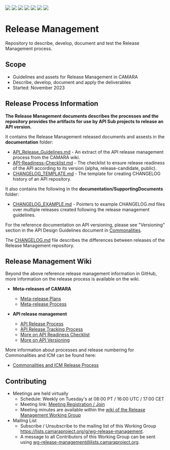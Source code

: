 <a href="https://github.com/camaraproject/ReleaseManagement/commits/" title="Last Commit"><img src="https://img.shields.io/github/last-commit/camaraproject/ReleaseManagement?style=plastic"></a>
<a href="https://github.com/camaraproject/ReleaseManagement/issues" title="Open Issues"><img src="https://img.shields.io/github/issues/camaraproject/ReleaseManagement?style=plastic"></a>
<a href="https://github.com/camaraproject/ReleaseManagement/pulls" title="Open Pull Requests"><img src="https://img.shields.io/github/issues-pr/camaraproject/ReleaseManagement?style=plastic"></a>
<a href="https://github.com/camaraproject/ReleaseManagement/graphs/contributors" title="Contributors"><img src="https://img.shields.io/github/contributors/camaraproject/ReleaseManagement?style=plastic"></a>
<a href="https://github.com/camaraproject/ReleaseManagement" title="Repo Size"><img src="https://img.shields.io/github/repo-size/camaraproject/ReleaseManagement?style=plastic"></a>
<a href="https://github.com/camaraproject/ReleaseManagement/blob/main/LICENSE" title="License"><img src="https://img.shields.io/badge/License-Apache%202.0-green.svg?style=plastic"></a>
<img src="https://img.shields.io/badge/Working%20Group-red">

# Release Management
Repository to describe, develop, document and test the Release Management process.

## Scope
* Guidelines and assets for Release Management in CAMARA
* Describe, develop, document and apply the deliverables
* Started: November 2023

## Release Process Information

**The Release Management documents describes the processes and the repository provides the artifacts for use by API Sub projects to release an API version.**

It contains the Release Management released documents and assests in the **documentation** folder:
   - [API_Release_Guidelines.md](/documentation/API_Release_Guidelines.md) - An extract of the API release management process from the CAMARA wiki.
   - [API-Readiness-Checklist.md](/documentation/API-Readiness-Checklist.md) - The checklist to ensure release readiness of the API according to its version (alpha, release-candidate, public).
   - [CHANGELOG_TEMPLATE.md](/documentation/CHANGELOG_TEMPLATE.md) - The template for creating CHANGELOG history of an API repository.

It also contains the following in the **documentation/SupportingDocuments** folder:
   - [CHANGELOG_EXAMPLE.md](/documentation/SupportingDocuments/CHANGELOG_EXAMPLE.md) - Pointers to example CHANGELOG.md files over multiple releases created following the release management guidelines.

For the reference documentation on API versioning, please see "Versioning" section in the API Design Guidelines document in [Commonalities](https://github.com/camaraproject/Commonalities).

The [CHANGELOG.md](/CHANGELOG.md) file describes the differences between releases of the Release Management repository.  

## Release Management Wiki

Beyond the above reference release management information in GitHub, more information on the release process is available on the wiki.

* **Meta-releases of CAMARA**

  * [Meta-release Plans](https://lf-camaraproject.atlassian.net/wiki/x/bmTe)
  * [Meta-release Process](https://lf-camaraproject.atlassian.net/wiki/x/Zwne)

* **API release management**
  * [API Release Process](https://lf-camaraproject.atlassian.net/wiki/x/jine)
  * [API Release Tracking Process](https://lf-camaraproject.atlassian.net/wiki/x/ZhHe)
  * [More on API Readiness Checklist](https://lf-camaraproject.atlassian.net/wiki/spaces/CAM/pages/14559630/API+Release+Process#API-readiness-checklist)
  * [More on API Versioning](https://lf-camaraproject.atlassian.net/wiki/x/3yLe)

More information about processes and release numbering for Commonalities and ICM can be found here:

  * [Commonalities and ICM Release Process](https://lf-camaraproject.atlassian.net/wiki/spaces/CAM/pages/14551399/Meta-release+Process#Commonalities-and-ICM)

## Contributing
* Meetings are held virtually
  * Schedule: Weekly on Tuesday's at 08:00 PT / 16:00 UTC / 17:00 CET
  * Meeting link: [Meeting Registration / Join](https://zoom-lfx.platform.linuxfoundation.org/meeting/97762557636?password=e5f98402-8c29-448d-a8b1-f2dceaa9d4ba)
  * Meeting minutes are available within the [wiki of the Release Management Working Group](https://lf-camaraproject.atlassian.net/wiki/x/VA7e)
* Mailing List
  * Subscribe / Unsubscribe to the mailing list of this Working Group <https://lists.camaraproject.org/g/wg-release-management>.
  * A message to all Contributors of this Working Group can be sent using <wg-release-management@lists.camaraproject.org>.
